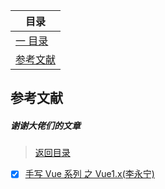 | 目录 |
| --- |
| [一 目录](#chapter-one) |
| <a name="catalog-chapter-one" id="catalog-chapter-one"></a>[参考文献](#chapter-last) |


## <a name="chapter-one" id="chapter-one"></a>参考文献

##### 谢谢大佬们的文章

> [返回目录](#chapter-last)

* [x] [手写 Vue 系列 之 Vue1.x(李永宁)](https://juejin.cn/post/6977152988678733855)